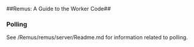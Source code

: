 ##Remus: A Guide to the Worker Code##

### Polling ###
See /Remus/remus/server/Readme.md for information related to polling.
